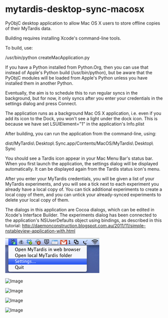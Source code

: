 mytardis-desktop-sync-macosx
============================

PyObjC desktop application to allow Mac OS X users to store offline copies of their MyTardis data.

Building requires installing Xcode's command-line tools.

To build, use:

/usr/bin/python createMacApplication.py

If you have a Python installed from Python.Org, then you can use that instead of Apple's Python build (/usr/bin/python), 
but be aware that the PyObjC modules will be loaded from Apple's Python unless you have installed them in another Python.

Eventually, the aim is to schedule this to run regular syncs in the background, but for now, it only syncs after you
enter your credentials in the settings dialog and press Connect.

The application runs as a background Mac OS X application, i.e. even if you add its icon to the Dock, you won't see a 
light under the dock icon.  This is because we have set LSUIElement="1" in the application's Info.plist

After building, you can run the application from the command-line, using:

dist/MyTardis\ Desktop\ Sync.app/Contents/MacOS/MyTardis\ Desktop\ Sync

You should see a Tardis icon appear in your Mac Menu Bar's status bar.  When you first launch the application, the 
settings dialog will be displayed automatically.  It can be displayed again from the Tardis status icon's menu.

After you enter your MyTardis credentials, you will be given a list of your MyTardis experiments, and you will see a 
tick next to each experiment you already have a local copy of.  You can tick additional experiments to create a local
copy of them, and you can untick your already-synced experiments to delete your local copy of them.

The dialogs in this application are Cocoa dialogs, which can be edited in Xcode's Interface Builder.  The experiments
dialog has been connected to the application's NSUserDefaults object using bindings, as described in this tutorial:
http://daemonconstruction.blogspot.com.au/2011/11/simple-nstableview-application-with.html

![Image](images/Menu.png?raw=true)

![Image](https://raw.github.com/monash-merc/mytardis-desktop-sync-macosx/master/images/Settings%20dialog.png?raw=true)

![Image](https://raw.github.com/monash-merc/mytardis-desktop-sync-macosx/master/images/Experiments%20already%20synced.png?raw=true)

![Image](https://raw.github.com/monash-merc/mytardis-desktop-sync-macosx/master/images/Experiment%20added%20to%20sync%20list.png?raw=true)

![Image](https://raw.github.com/monash-merc/mytardis-desktop-sync-macosx/master/images/Notifications.png?raw=true)

